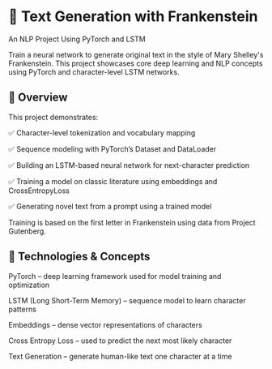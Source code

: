 # 🧠 Text Generation with Frankenstein
An NLP Project Using PyTorch and LSTM

Train a neural network to generate original text in the style of Mary Shelley's Frankenstein. This project showcases core deep learning and NLP concepts using PyTorch and character-level LSTM networks.

## 📌 Overview
This project demonstrates:

✅ Character-level tokenization and vocabulary mapping

✅ Sequence modeling with PyTorch’s Dataset and DataLoader

✅ Building an LSTM-based neural network for next-character prediction

✅ Training a model on classic literature using embeddings and CrossEntropyLoss

✅ Generating novel text from a prompt using a trained model

Training is based on the first letter in Frankenstein using data from Project Gutenberg.

## 🧠 Technologies & Concepts
PyTorch – deep learning framework used for model training and optimization

LSTM (Long Short-Term Memory) – sequence model to learn character patterns

Embeddings – dense vector representations of characters

Cross Entropy Loss – used to predict the next most likely character

Text Generation – generate human-like text one character at a time
